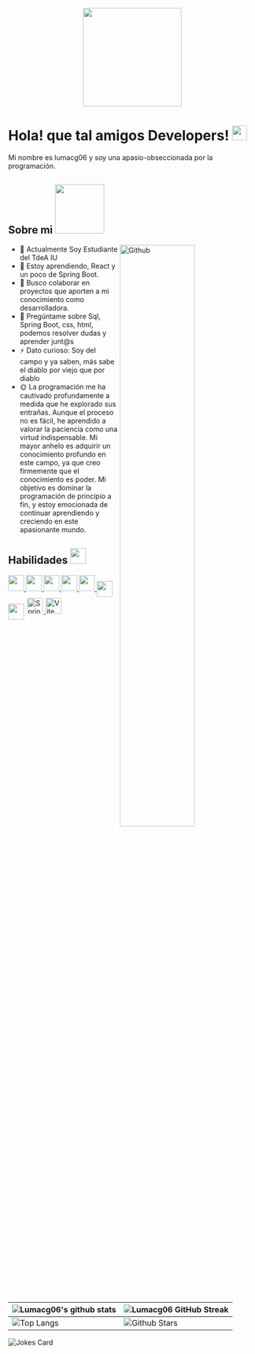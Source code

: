 <p align="center">
    <img width="200" src="https://i.pinimg.com/564x/7d/a1/ff/7da1ff11949d6e33ca9176a685ceeb80.jpg">
</p>

<h1>Hola! que tal amigos Developers! <img src="https://raw.githubusercontent.com/MartinHeinz/MartinHeinz/master/wave.gif" width="30px"> </h1>
<p align='center'></p>

<div size='20px'> Mi nombre es lumacg06 y soy una apasio-obseccionada por la programación.</div>

<h2> Sobre mi <img src="https://media0.giphy.com/media/KDDpcKigbfFpnejZs6/giphy.gif?cid=ecf05e47oy6f4zjs8g1qoiystc56cu7r9tb8a1fe76e05oty&rid=giphy.gif" width="100px"></h2>

<img width="55%" align="right" alt="Github" src="https://raw.githubusercontent.com/onimur/.github/master/.resources/git-header.svg" />

- 🔭 Actualmente Soy Estudiante del TdeA IU
- 🌱 Estoy aprendiendo, React y un poco de Spring Boot.
- 👯 Busco colaborar en proyectos que aporten a mi conocimiento como desarrolladora. 
- 💬 Pregúntame sobre Sql, Spring Boot, css, html, podemos resolver dudas y aprender junt@s
- ⚡ Dato curioso: Soy del campo y ya saben, más sabe el diablo por viejo que por diablo
- 🌞 La programación me ha cautivado profundamente a medida que he explorado sus entrañas. Aunque el proceso no es fácil, he aprendido a valorar la paciencia como una virtud indispensable. Mi mayor anhelo es adquirir un conocimiento profundo en este campo, ya que creo firmemente que el conocimiento es poder. Mi objetivo es dominar la programación de principio a fin, y estoy emocionada de continuar aprendiendo y creciendo en este apasionante mundo.

<h2> Habilidades <img src="https://media2.giphy.com/media/QssGEmpkyEOhBCb7e1/giphy.gif?cid=ecf05e47a0n3gi1bfqntqmob8g9aid1oyj2wr3ds3mg700bl&rid=giphy.gif" width="32px"> </h2>

<a href="https://github.com/lumacg06?tab=repositories&q=&type=&language=react&sort="> 
    <img width="32px" src="https://raw.githubusercontent.com/rahulbanerjee26/githubAboutMeGenerator/main/icons/reactjs.svg"> 
</a>
<a href="https://github.com/lumacg06?tab=repositories&q=&type=&language=java&sort="> 
    <img width="32px" src="https://raw.githubusercontent.com/rahulbanerjee26/githubAboutMeGenerator/main/icons/java.svg"> 
</a>
<a href="https://github.com/lumacg06?tab=repositories&q=&type=&language=sql&sort="> 
    <img width="32px" src="https://raw.githubusercontent.com/rahulbanerjee26/githubAboutMeGenerator/main/icons/sqlite.svg"> 
</a>
<a href="https://github.com/lumacg06?tab=repositories&q=&type=&language=css&sort="> 
    <img width="32px" src="https://raw.githubusercontent.com/rahulbanerjee26/githubAboutMeGenerator/main/icons/css.svg"> 
</a>
<a href="https://github.com/lumacg06?tab=repositories&q=&type=&language=html&sort="> 
    <img width="32px" src="https://raw.githubusercontent.com/rahulbanerjee26/githubAboutMeGenerator/main/icons/html.svg"> 
</a>
<a href="https://github.com/lumacg06?tab=repositories&q=&type=&language=javascript&sort=" style="display: inline-block; vertical-align: middle;">
    <img width="32px" src="https://raw.githubusercontent.com/rahulbanerjee26/githubAboutMeGenerator/main/icons/javascript.svg"> 
</a>
<a href='https://www.github.com/lumacg06' style="display: inline-block; vertical-align: middle;">
    <img width='32px' align='center' src="https://raw.githubusercontent.com/rahulbanerjee26/githubAboutMeGenerator/main/icons/github.svg" style="vertical-align: middle;"/>
</a>
<a href="https://github.com/lumacg06?tab=repositories&q=&type=&language=spring&sort="> 
    <img width="32px" src="https://img.shields.io/badge/Spring%20Boot-6DB33F?style=flat&logo=spring&logoColor=white" alt="Spring Boot" style="border-radius: 5px; background-color: white; padding: 2px;"> 
</a>
<a href="https://github.com/lumacg06?tab=repositories&q=&type=&language=vite&sort="> 
    <img width="32px" src="https://img.shields.io/badge/Vite-646CFF?style=flat&logo=vite&logoColor=white" alt="Vite"> 
</a>
  
<br>
<br>
  <br>
  
| ![Lumacg06's github stats](https://github-readme-stats.vercel.app/api?username=lumacg06&show_icons=true&theme=tokyonight) | ![Lumacg06 GitHub Streak](https://github-readme-streak-stats.herokuapp.com/?user=lumacg06&theme=tokyonight) |
| --- | --- |
| ![Top Langs](https://github-readme-stats.vercel.app/api/top-langs/?username=lumacg06&theme=tokyonight) | ![Github Stars](https://github-readme-stats.vercel.app/api?username=lumacg06&show_icons=true&locale=en&count_private=true&hide_rank=true&custom_title=My%20GitHub%20Stats&disable_animations=true&theme=tokyonight) |

![Jokes Card](https://readme-jokes.vercel.app/api?theme=tokyonight)

<br>
